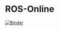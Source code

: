 # ROS-Online
[![Binder](https://mybinder.org/badge.svg)](https://mybinder.org/v2/gh/RobInLabUJI/ROS-Online/master?urlpath=notebooks/index.ipynb)
